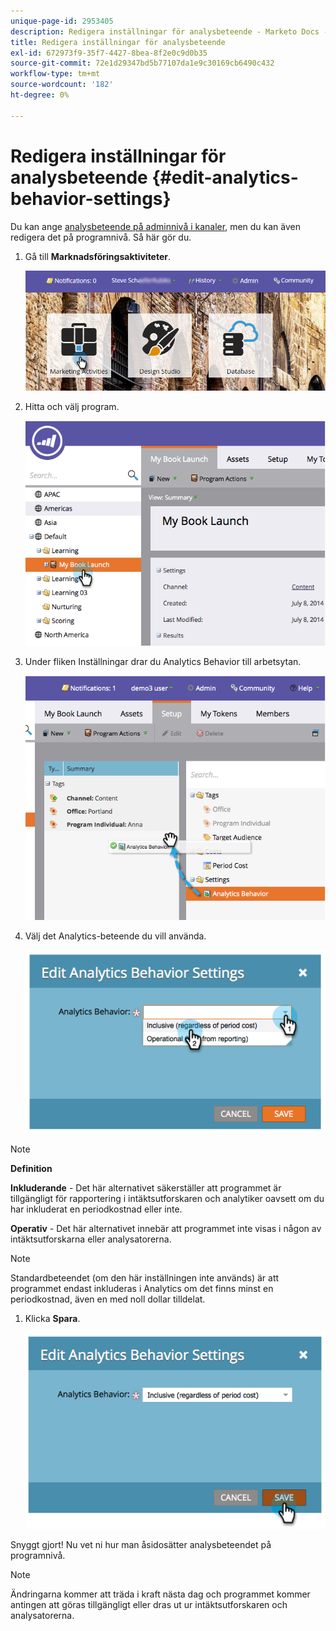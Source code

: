 ```yaml
---
unique-page-id: 2953405
description: Redigera inställningar för analysbeteende - Marketo Docs - produktdokumentation
title: Redigera inställningar för analysbeteende
exl-id: 672973f9-35f7-4427-8bea-8f2e0c9d0b35
source-git-commit: 72e1d29347bd5b77107da1e9c30169cb6490c432
workflow-type: tm+mt
source-wordcount: '182'
ht-degree: 0%

---
```


# Redigera inställningar för analysbeteende {#edit-analytics-behavior-settings}

Du kan ange [analysbeteende på adminnivå i kanaler](/help/marketo/product-docs/reporting/revenue-cycle-analytics/program-analytics/make-a-program-without-a-period-cost-available-in-revenue-explorer-and-analyzers.md), men du kan även redigera det på programnivå. Så här gör du.

1. Gå till **Marknadsföringsaktiviteter**.

   ![](assets/login-marketing-activities-2.png)

1. Hitta och välj program.

   ![](assets/image2014-9-24-11-3a40-3a57.png)

1. Under fliken Inställningar drar du Analytics Behavior till arbetsytan.

   ![](assets/image2014-9-24-11-3a41-3a2.png)

1. Välj det Analytics-beteende du vill använda.

   ![](assets/image2014-9-24-11-3a42-3a0.png)

>[!NOTE]
>
>**Definition**
>
>**Inkluderande** - Det här alternativet säkerställer att programmet är tillgängligt för rapportering i intäktsutforskaren och analytiker oavsett om du har inkluderat en periodkostnad eller inte.
>
>**Operativ** - Det här alternativet innebär att programmet inte visas i någon av intäktsutforskarna eller analysatorerna.

>[!NOTE]
>
>Standardbeteendet (om den här inställningen inte används) är att programmet endast inkluderas i Analytics om det finns minst en periodkostnad, även en med noll dollar tilldelat.

1. Klicka **Spara**.

   ![](assets/image2014-9-24-11-3a42-3a6.png)

Snyggt gjort! Nu vet ni hur man åsidosätter analysbeteendet på programnivå.

>[!NOTE]
>
>Ändringarna kommer att träda i kraft nästa dag och programmet kommer antingen att göras tillgängligt eller dras ut ur intäktsutforskaren och analysatorerna.
